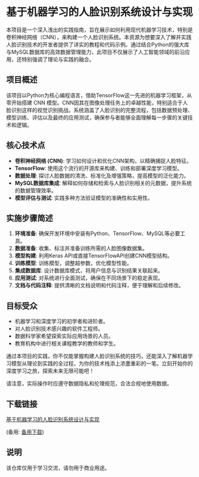 # 基于机器学习的人脸识别系统设计与实现

本项目是一个深入浅出的实践指南，旨在展示如何利用现代机器学习技术，特别是卷积神经网络（CNN），来构建一个人脸识别系统。本资源为想要深入了解并实践人脸识别技术的开发者提供了详实的教程和代码示例。通过结合Python的强大库与MySQL数据库的高效数据管理能力，此项目不仅展示了人工智能领域的前沿应用，还特别强调了理论与实践的融合。

## 项目概述

该项目以Python为核心编程语言，借助TensorFlow这一先进的机器学习框架，从零开始搭建 CNN 模型。CNN因其在图像处理任务上的卓越性能，特别适合于人脸识别这样的视觉识别挑战。系统涵盖了人脸识别的完整流程，包括数据预处理、模型训练、评估以及最终的应用测试，确保参与者能够全面理解每一步骤的关键技术和逻辑。

## 核心技术点

- **卷积神经网络 (CNN)**: 学习如何设计和优化CNN架构，以精确捕捉人脸特征。
- **TensorFlow**: 使用这个流行的开源库来构建、训练和部署深度学习模型。
- **数据处理**: 探讨人脸数据的清洗、标准化及增强策略，提高模型的泛化能力。
- **MySQL数据库集成**: 解释如何存储和检索与人脸识别相关的元数据，提升系统的数据管理效率。
- **模型评估与测试**: 实践多种方法验证模型的准确性和实用性。

## 实施步骤简述

1. **环境准备**: 确保开发环境中安装有Python、TensorFlow、MySQL等必要工具。
2. **数据准备**: 收集、标注并准备训练所需的人脸图像数据集。
3. **模型构建**: 利用Keras API或直接TensorFlowAPI创建CNN模型结构。
4. **训练模型**: 训练模型，调整超参数，优化模型性能。
5. **集成数据库**: 设计数据库模式，将用户信息与识别结果关联起来。
6. **应用测试**: 对系统进行全面测试，确保在不同场景下的稳定表现。
7. **文档与代码注释**: 提供清晰的文档说明和代码注释，便于理解和后续修改。

## 目标受众

- 机器学习和深度学习的初学者和进阶者。
- 对人脸识别技术感兴趣的软件工程师。
- 数据科学家希望探索实际应用场景的人员。
- 教育机构中进行相关课程教学的教师和学生。

通过本项目的实践，你不仅能掌握构建人脸识别系统的技巧，还能深入了解机器学习模型从理论到实践的全过程，为你的技术栈添上浓墨重彩的一笔。立刻开始你的深度学习之旅，探索未来无限可能吧！

请注意，实际操作时应遵守数据隐私和伦理规范，合法合规地使用数据。

## 下载链接
[基于机器学习的人脸识别系统设计与实现](https://pan.quark.cn/s/b94937e72219) 

(备用: [备用下载](https;//pan.baidu.com/s/1fwJFt06jZyeONONCRh_TCg?pwd=1234))

## 说明

该仓库仅用于学习交流，请勿用于商业用途。
